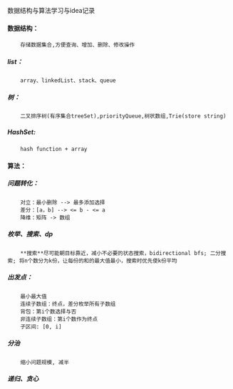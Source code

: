 数据结构与算法学习与idea记录

#### 数据结构：
		存储数据集合,方便查询、增加、删除、修改操作
##### list：
		array、linkedList、stack、queue
##### 树：
		二叉排序树(有序集合treeSet),priorityQueue,树状数组,Trie(store string)
##### HashSet:
		hash function + array

#### 算法：

##### 问题转化：

```
	对立：最小删除 --> 最多添加选择
	差分：[a，b] --> <= b - <= a
	降维：矩阵 -> 数组
```

##### 枚举、搜索、dp
		**搜索**尽可能朝目标靠近，减小不必要的状态搜索，bidirectional bfs; 二分搜索; 将n个数分为k份，让每份的和的最大值最小，搜索时优先使k份平均

##### 出发点：

```
	最小最大值
	连续子数组：终点，差分枚举所有子数组
	背包：第i个数选择与否
	非连续子数组：第i个数作为终点
	子区间: [0, i]
```

##### 分治

```
	缩小问题规模, 减半
```

##### 递归、贪心
